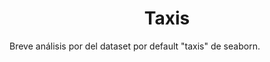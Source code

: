 <h1><center>Taxis</center></h1>
<p>Breve análisis por del dataset por default "taxis" de seaborn.</p>
